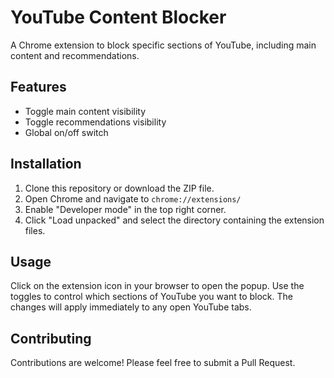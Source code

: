# YouTube Content Blocker

A Chrome extension to block specific sections of YouTube, including main content and recommendations.

## Features

- Toggle main content visibility
- Toggle recommendations visibility
- Global on/off switch

## Installation

1. Clone this repository or download the ZIP file.
2. Open Chrome and navigate to `chrome://extensions/`
3. Enable "Developer mode" in the top right corner.
4. Click "Load unpacked" and select the directory containing the extension files.

## Usage

Click on the extension icon in your browser to open the popup. Use the toggles to control which sections of YouTube you want to block. The changes will apply immediately to any open YouTube tabs.

## Contributing

Contributions are welcome! Please feel free to submit a Pull Request.
